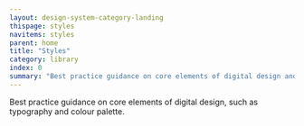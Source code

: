 ```yaml
---
layout: design-system-category-landing
thispage: styles
navitems: styles
parent: home
title: "Styles"
category: library
index: 0
summary: "Best practice guidance on core elements of digital design and web styling."
---
```

Best practice guidance on core elements of digital design, such as typography and colour palette.
